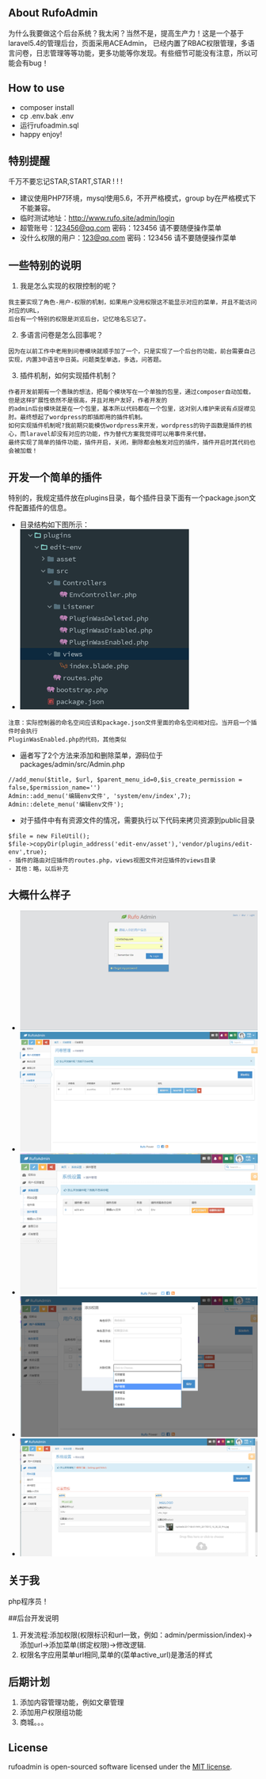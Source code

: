 
## About RufoAdmin

为什么我要做这个后台系统？我太闲？当然不是，提高生产力！这是一个基于laravel5.4的管理后台，页面采用ACEAdmin，
已经内置了RBAC权限管理，多语言问卷，日志管理等等功能，更多功能等你发现。有些细节可能没有注意，所以可能会有bug！

## How to use
- composer install
- cp .env.bak .env
- 运行rufoadmin.sql
- happy enjoy!
## 特别提醒
千万不要忘记STAR,START,STAR ! ! !
- 建议使用PHP7环境，mysql使用5.6，不开严格模式，group by在严格模式下不能兼容。
- 临时测试地址：http://www.rufo.site/admin/login
- 超管账号：123456@qq.com 密码：123456  请不要随便操作菜单
- 没什么权限的用户：123@qq.com 密码：123456  请不要随便操作菜单
## 一些特别的说明
1. 我是怎么实现的权限控制的呢？
```$xslt
我主要实现了角色-用户-权限的机制，如果用户没用权限这不能显示对应的菜单，并且不能访问对应的URL，
后台有一个特别的权限是浏览后台，记忆啥名忘记了。
```
2. 多语言问卷是怎么回事呢？
```$xslt
因为在以前工作中老用到问卷模块就顺手加了一个，只是实现了一个后台的功能，前台需要自己实现，内置3中语言中日英。问题类型单选，多选，问答题。
```
3. 插件机制，如何实现插件机制？
```$xslt
作者开发前期有一个愚昧的想法，把每个模块写在一个单独的包里，通过composer自动加载，但是这样扩展性依然不是很高，并且对用户友好，作者开发的
的admin后台模块就是在一个包里，基本所以代码都在一个包里，这对别人维护来说有点捉襟见肘。最终想起了wordpress的即插即用的插件机制。
如何实现插件机制呢?我前期只能模仿wordpress来开发，wordpress的钩子函数是插件的核心，而laravel却没有对应的功能，作为替代方案我觉得可以用事件来代替。
最终实现了简单的插件功能，插件开启，关闭，删除都会触发对应的插件，插件开启时其代码也会被加载！
```

## 开发一个简单的插件
特别的，我规定插件放在plugins目录，每个插件目录下面有一个package.json文件配置插件的信息。
- 目录结构如下图所示：
- ![目录结构](public/0.png)
```$xslt
注意：实际控制器的命名空间应该和package.json文件里面的命名空间相对应。当开启一个插件时会执行
PluginWasEnabled.php的代码，其他类似
```
- 逼者写了2个方法来添加和删除菜单，源码位于packages/admin/src/Admin.php
```$xslt
//add_menu($title, $url, $parent_menu_id=0,$is_create_permission = false,$permission_name='')
Admin::add_menu('编辑env文件', 'system/env/index',7);
Admin::delete_menu('编辑env文件');
```

- 对于插件中有有资源文件的情况，需要执行以下代码来拷贝资源到public目录
```$xslt
$file = new FileUtil();
$file->copyDir(plugin_address('edit-env/asset'),'vendor/plugins/edit-env',true);
- 插件的路由对应插件的routes.php，views视图文件对应插件的views目录
- 其他：略，以后补充
```


## 大概什么样子
- ![目录结构](public/1.png)
- ![目录结构](public/2.png)
- ![目录结构](public/3.png)
- ![目录结构](public/4.png)
- ![目录结构](public/5.png)

## 关于我

php程序员！

##后台开发说明

1. 开发流程:添加权限(权限标识和url一致，例如：admin/permission/index)->添加url->添加菜单(绑定权限)->修改逻辑.
3. 权限名字应用菜单url相同,菜单的(菜单active_url)是激活的样式

## 后期计划
1. 添加内容管理功能，例如文章管理
2. 添加用户权限组功能
3. 商城。。。
## License

rufoadmin is open-sourced software licensed under the [MIT license](http://opensource.org/licenses/MIT).
